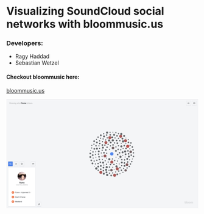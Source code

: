 # Visualizing SoundCloud social networks with bloommusic.us
### Developers:
- Ragy Haddad
- Sebastian Wetzel

#### Checkout bloommusic here:
[bloommusic.us](https://www.bloommusic.us)


![alt text](https://raw.githubusercontent.com/ragyhaddad/bloom-clientside/master/bloom.png "Logo Title Text 1")
